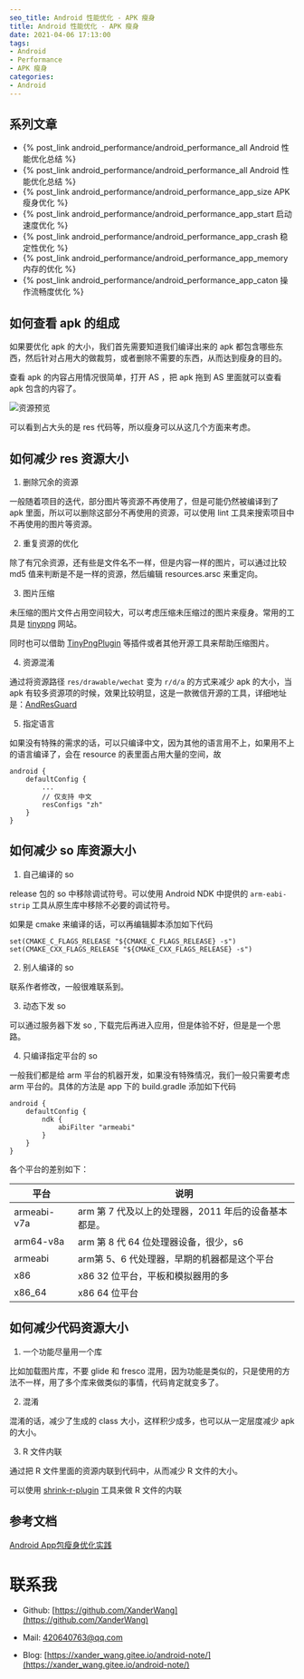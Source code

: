 ```yaml
---
seo_title: Android 性能优化 - APK 瘦身
title: Android 性能优化 - APK 瘦身
date: 2021-04-06 17:13:00
tags: 
- Android
- Performance
- APK 瘦身
categories: 
- Android
---
```


## 系列文章

- {% post_link android_performance/android_performance_all Android 性能优化总结 %}
- {% post_link android_performance/android_performance_all Android 性能优化总结 %}
- {% post_link android_performance/android_performance_app_size APK 瘦身优化 %}
- {% post_link android_performance/android_performance_app_start 启动速度优化 %}
- {% post_link android_performance/android_performance_app_crash 稳定性优化 %}
- {% post_link android_performance/android_performance_app_memory 内存的优化 %}
- {% post_link android_performance/android_performance_app_caton 操作流畅度优化 %}


## 如何查看 apk 的组成

如果要优化 apk 的大小，我们首先需要知道我们编译出来的 apk 都包含哪些东西，然后针对占用大的做裁剪，或者删除不需要的东西，从而达到瘦身的目的。

查看 apk 的内容占用情况很简单，打开 AS ，把 apk 拖到 AS 里面就可以查看 apk 包含的内容了。

![资源预览](https://img.imgdb.cn/item/607455ab8322e6675c0bab2c.jpg)

可以看到占大头的是 res 代码等，所以瘦身可以从这几个方面来考虑。

## 如何减少 res 资源大小

1. 删除冗余的资源

一般随着项目的迭代，部分图片等资源不再使用了，但是可能仍然被编译到了 apk 里面，所以可以删除这部分不再使用的资源，可以使用 lint 工具来搜索项目中不再使用的图片等资源。

2. 重复资源的优化

除了有冗余资源，还有些是文件名不一样，但是内容一样的图片，可以通过比较 md5 值来判断是不是一样的资源，然后编辑 resources.arsc 来重定向。

3. 图片压缩

未压缩的图片文件占用空间较大，可以考虑压缩未压缩过的图片来瘦身。常用的工具是  [tinypng](https://tinypng.com/) 网站。

同时也可以借助 [TinyPngPlugin](https://github.com/Deemonser/TinyPngPlugin) 等插件或者其他开源工具来帮助压缩图片。

4. 资源混淆

通过将资源路径 `res/drawable/wechat` 变为 `r/d/a` 的方式来减少 apk 的大小，当 apk 有较多资源项的时候，效果比较明显，这是一款微信开源的工具，详细地址是：[AndResGuard](https://github.com/shwenzhang/AndResGuard)

5. 指定语言

如果没有特殊的需求的话，可以只编译中文，因为其他的语言用不上，如果用不上的语言编译了，会在 resource 的表里面占用大量的空间，故

```
android {
    defaultConfig {
        ...
        // 仅支持 中文
        resConfigs "zh" 
    }
}
```


## 如何减少 so 库资源大小

1. 自己编译的 so 

release 包的  so 中移除调试符号。可以使用 Android NDK 中提供的 `arm-eabi-strip` 工具从原生库中移除不必要的调试符号。

如果是 cmake 来编译的话，可以再编辑脚本添加如下代码

```
set(CMAKE_C_FLAGS_RELEASE "${CMAKE_C_FLAGS_RELEASE} -s")
set(CMAKE_CXX_FLAGS_RELEASE "${CMAKE_CXX_FLAGS_RELEASE} -s")
```

2. 别人编译的 so

联系作者修改，一般很难联系到。

3. 动态下发 so

可以通过服务器下发 so , 下载完后再进入应用，但是体验不好，但是是一个思路。

4. 只编译指定平台的 so 

一般我们都是给 arm 平台的机器开发，如果没有特殊情况，我们一般只需要考虑 arm 平台的。具体的方法是 app 下的 build.gradle 添加如下代码

```
android {
    defaultConfig {
        ndk {
            abiFilter "armeabi"
        }
    }
}
```

各个平台的差别如下：

|平台|说明|
| -- | -- |
|armeabi-v7a| arm 第 7 代及以上的处理器，2011 年后的设备基本都是。|
|arm64-v8a|arm 第 8 代 64 位处理器设备，很少，s6|
|armeabi|arm第 5、6 代处理器，早期的机器都是这个平台|
|x86|x86 32 位平台，平板和模拟器用的多|
|x86_64|x86 64 位平台|

## 如何减少代码资源大小

1. 一个功能尽量用一个库

比如加载图片库，不要 glide 和 fresco 混用，因为功能是类似的，只是使用的方法不一样，用了多个库来做类似的事情，代码肯定就变多了。

2. 混淆

混淆的话，减少了生成的 class 大小，这样积少成多，也可以从一定层度减少 apk 的大小。

3. R 文件内联

通过把 R 文件里面的资源内联到代码中，从而减少 R 文件的大小。

可以使用 [shrink-r-plugin](https://github.com/bytedance/ByteX/blob/master/shrink-r-plugin/README-zh.md) 工具来做 R 文件的内联

## 参考文档

[Android App包瘦身优化实践](https://tech.meituan.com/2017/04/07/android-shrink-overall-solution.html)

# 联系我

- Github: [https://github.com/XanderWang](https://github.com/XanderWang)

- Mail: <420640763@qq.com>

- Blog: [https://xander_wang.gitee.io/android-note/](https://xander_wang.gitee.io/android-note/)
